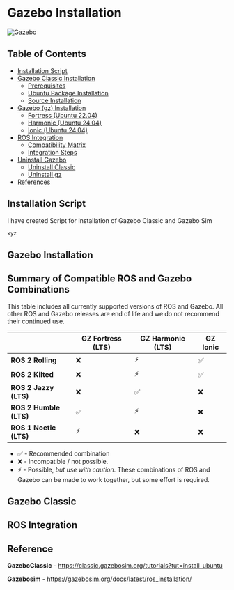 # Gazebo Installation

![Gazebo](https://gazebosim.org/assets/images/highlight.png)

## Table of Contents
- [Installation Script](#installation-script)
- [Gazebo Classic Installation](#gazebo-classic-installation)
  - [Prerequisites](#prerequisites)
  - [Ubuntu Package Installation](#ubuntu-package-installation)
  - [Source Installation](#source-installation)
- [Gazebo (gz) Installation](#gazebo-gz-installation)
  - [Fortress (Ubuntu 22.04)](#fortress-ubuntu-2204)
  - [Harmonic (Ubuntu 24.04)](#harmonic-ubuntu-2404)
  - [Ionic (Ubuntu 24.04)](#ionic-ubuntu-2404)
- [ROS Integration](#ros-integration)
  - [Compatibility Matrix](#compatibility-matrix)
  - [Integration Steps](#integration-steps)
- [Uninstall Gazebo](#uninstall-gazebo)
  - [Uninstall Classic](#uninstall-classic)
  - [Uninstall gz](#uninstall-gz)
- [References](#reference)
## Installation Script

I have created Script for Installation of Gazebo Classic and Gazebo Sim 
```bash
xyz
```

## Gazebo Installation 
## Summary of Compatible ROS and Gazebo Combinations

This table includes all currently supported versions of ROS and Gazebo. All
other ROS and Gazebo releases are end of life and we do not recommend their
continued use.

|                           | **GZ Fortress (LTS)**   | **GZ Harmonic (LTS)**   | **GZ Ionic**
|---------------------------|-----------------------  | ----------------------  | ------------
| **ROS 2 Rolling**         | ❌                      | ⚡                       | ✅
| **ROS 2 Kilted**          | ❌                      | ⚡                       | ✅
| **ROS 2 Jazzy (LTS)**     | ❌                      | ✅                      | ❌
| **ROS 2 Humble (LTS)**    | ✅                      | ⚡                       | ❌
| **ROS 1 Noetic (LTS)**    | ⚡                       | ❌                      | ❌


* ✅ - Recommended combination
* ❌ - Incompatible / not possible.
* ⚡ - Possible, *but use with caution*. These combinations of ROS and Gazebo can
  be made to work together, but some effort is required.

## Gazebo Classic

## ROS Integration

## Reference

__GazeboClassic__ - https://classic.gazebosim.org/tutorials?tut=install_ubuntu

__Gazebosim__ - https://gazebosim.org/docs/latest/ros_installation/
